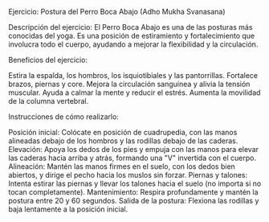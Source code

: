 Ejercicio: Postura del Perro Boca Abajo (Adho Mukha Svanasana)


Descripción del ejercicio:
El Perro Boca Abajo es una de las posturas más conocidas del yoga. 
Es una posición de estiramiento y fortalecimiento que involucra todo el cuerpo, ayudando a mejorar la flexibilidad y la circulación.



Beneficios del ejercicio:

Estira la espalda, los hombros, los isquiotibiales y las pantorrillas.
Fortalece brazos, piernas y core.
Mejora la circulación sanguínea y alivia la tensión muscular.
Ayuda a calmar la mente y reducir el estrés.
Aumenta la movilidad de la columna vertebral.



Instrucciones de cómo realizarlo:

Posición inicial: Colócate en posición de cuadrupedia, con las manos alineadas debajo de los hombros y las rodillas debajo de las caderas.
Elevación: Apoya los dedos de los pies y empuja con las manos para elevar las caderas hacia arriba y atrás, formando una "V" invertida con el cuerpo.
Alineación: Mantén las manos firmes en el suelo, con los dedos bien abiertos, y dirige el pecho hacia los muslos sin forzar.
Piernas y talones: Intenta estirar las piernas y llevar los talones hacia el suelo (no importa si no tocan completamente).
Mantenimiento: Respira profundamente y mantén la postura entre 20 y 60 segundos.
Salida de la postura: Flexiona las rodillas y baja lentamente a la posición inicial.



